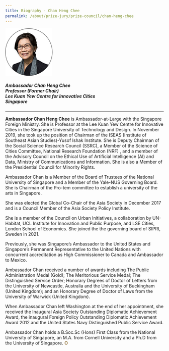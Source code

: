 ```yaml
---
title: Biography - Chan Heng Chee
permalink: /about/prize-jury/prize-council/chan-heng-chee
---
```


<div style="width:150px"><img src="/images/jury/chan-heng-chee.png" alt="Chan Heng Chee" /></div>

##### **Ambassador Chan Heng Chee** <br> Professor (Former Chair) <br> Lee Kuan Yew Centre for Innovative Cities <br> Singapore

---

**Ambassador Chan Heng Chee** is Ambassador-at-Large with the Singapore Foreign Ministry. She is Professor at the Lee Kuan Yew Centre for Innovative Cities in the Singapore University of Technology and Design. In November 2019, she took up the position of Chairman of the ISEAS (Institute of Southeast Asian Studies)-Yusof Ishak Institute. She is Deputy Chairman of the Social Science Research Council (SSRC), a Member of the Science of Cities Committee, National Research Foundation (NRF) , and a member of the Advisory Council on the Ethical Use of Artificial Intelligence (AI) and Data, Ministry of Communications and Information. She is also a Member of the Presidential Council for Minority Rights. 

Ambassador Chan is a Member of the Board of Trustees of the National University of Singapore and a Member of the Yale-NUS Governing Board. She is Chairman of the Pro-tem committee to establish a university of the arts in Singapore. 

She was elected the Global Co-Chair of the Asia Society in December 2017 and is a Council Member of the Asia Society Policy Institute. 

She is a member of the Council on Urban Initiatives, a collaboration by UN-Habitat, UCL Institute for Innovation and Public Purpose, and LSE Cities, London School of Economics. She joined the the governing board of SIPRI, Sweden in 2021. 

Previously, she was Singapore’s Ambassador to the United States and Singapore’s Permanent Representative to the United Nations with concurrent accreditation as High Commissioner to Canada and Ambassador to Mexico. 

Ambassador Chan received a number of awards including The Public Administration Medal (Gold); The Meritorious Service Medal; The Distinguished Service Order; Honorary Degrees of Doctor of Letters from the University of Newcastle, Australia and the University of Buckingham (United Kingdom); and an Honorary Degree of Doctor of Laws from the University of Warwick (United Kingdom). 

When Ambassador Chan left Washington at the end of her appointment, she received the Inaugural Asia Society Outstanding Diplomatic Achievement Award, the inaugural Foreign Policy Outstanding Diplomatic Achievement Award 2012 and the United States Navy Distinguished Public Service Award. 

Ambassador Chan holds a B.Soc.Sc (Hons) First Class from the National University of Singapore, an M.A. from Cornell University and a Ph.D from the University of Singapore. **<font color="#967942">O</font>**
